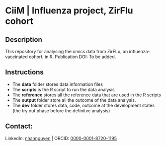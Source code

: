 # CiiM | Influenza project, ZirFlu cohort

## Description
This repository for analysing the omics data from ZirFLu, an influenza-vaccinated cohort, in R.
Publication DOI: To be added.

## Instructions
- The **data** folder stores data information files
- The **scripts** is the R script to run the data analysis
- The **reference** stores all the reference data that are used in the R scripts
- The **output** folder store all the outcome of the data analysis.
- The **dev** folder stores data, code, outcome at the development states (the try out phase before the definitve analysis)

## Contact:
LinkedIn:	[nhannguyen](https://www.linkedin.com/in/nhannguyen1412) | ORCID: [0000-0001-8720-1195](https://orcid.org/0000-0001-8720-1195)
